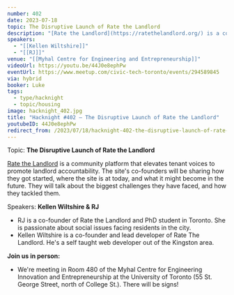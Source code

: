 ```yaml
---
number: 402
date: 2023-07-18
topic: The Disruptive Launch of Rate the Landlord
description: "[Rate the Landlord](https://ratethelandlord.org/) is a community platform that elevates tenant voices to promote landlord accountability. The site's co-founders will be sharing how they got started, where the site is at today, and what it might become in the future. They will talk about the biggest challenges they have faced, and how they tackled them."
speakers:
  - "[[Kellen Wiltshire]]"
  - "[[RJ]]"
venue: "[[Myhal Centre for Engineering and Entrepreneurship]]"
videoUrl: https://youtu.be/44J0e8ephPw
eventUrl: https://www.meetup.com/civic-tech-toronto/events/294589845
via: hybrid
booker: Luke
tags:
  - type/hacknight
  - topic/housing
image: hacknight_402.jpg
title: "Hacknight #402 – The Disruptive Launch of Rate the Landlord"
youtubeID: 44J0e8ephPw
redirect_from: /2023/07/18/hacknight-402-the-disruptive-launch-of-rate-the-landlord-with-kellen-wiltshire-rj/
---
```


Topic: **The Disruptive Launch of Rate the Landlord**

[Rate the Landlord](https://ratethelandlord.org/) is a community platform that elevates tenant voices to promote landlord accountability. The site's co-founders will be sharing how they got started, where the site is at today, and what it might become in the future. They will talk about the biggest challenges they have faced, and how they tackled them.

Speakers: **Kellen Wiltshire & RJ**

* RJ is a co-founder of Rate the Landlord and PhD student in Toronto. She is passionate about social issues facing residents in the city.
* Kellen Wiltshire is a co-founder and lead developer of Rate The Landlord. He's a self taught web developer out of the Kingston area.

**Join us in person:**

* We're meeting in Room 480 of the Myhal Centre for Engineering Innovation and Entrepreneurship at the University of Toronto (55 St. George Street, north of College St.). There will be signs!
